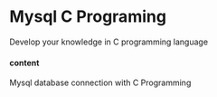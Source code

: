 # Mysql C Programing


Develop your knowledge in C programming language

#### content
Mysql database connection with C Programming
